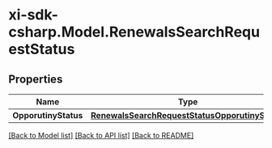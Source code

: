 # xi-sdk-csharp.Model.RenewalsSearchRequestStatus

## Properties

Name | Type | Description | Notes
------------ | ------------- | ------------- | -------------
**OpporutinyStatus** | [**RenewalsSearchRequestStatusOpporutinyStatus**](RenewalsSearchRequestStatusOpporutinyStatus.md) |  | [optional] 

[[Back to Model list]](../README.md#documentation-for-models) [[Back to API list]](../README.md#documentation-for-api-endpoints) [[Back to README]](../README.md)

